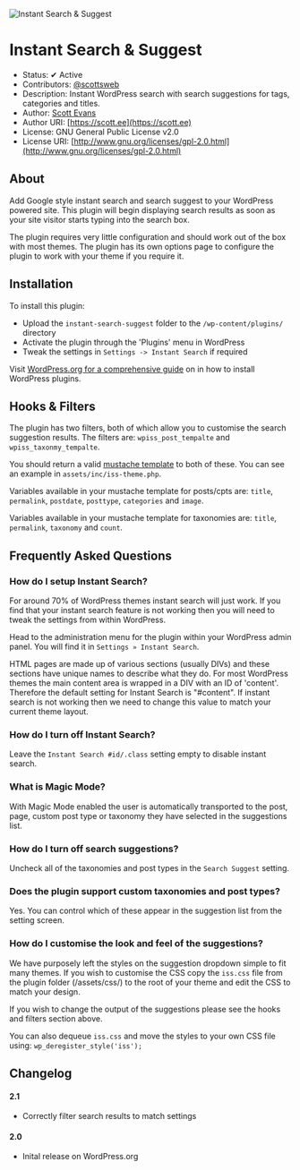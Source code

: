 ![Instant Search & Suggest](https://scott.ee/images/instant-search-suggest.png)

# Instant Search & Suggest

* Status: ✔ Active
* Contributors: [@scottsweb](https://twitter.com/scottsweb)
* Description: Instant WordPress search with search suggestions for tags, categories and titles.
* Author: [Scott Evans](https://scott.ee)
* Author URI: [https://scott.ee](https://scott.ee)
* License: GNU General Public License v2.0
* License URI: [http://www.gnu.org/licenses/gpl-2.0.html](http://www.gnu.org/licenses/gpl-2.0.html)

## About

Add Google style instant search and search suggest to your WordPress powered site. This plugin will begin displaying search results as soon as your site visitor starts typing into the search box.

The plugin requires very little configuration and should work out of the box with most themes. The plugin has its own options page to configure the plugin to work with your theme if you require it.

## Installation

To install this plugin:

* Upload the `instant-search-suggest` folder to the `/wp-content/plugins/` directory
* Activate the plugin through the 'Plugins' menu in WordPress
* Tweak the settings in `Settings -> Instant Search` if required

Visit [WordPress.org for a comprehensive guide](https://codex.wordpress.org/Managing_Plugins#Manual_Plugin_Installation) on in how to install WordPress plugins.

## Hooks & Filters

The plugin has two filters, both of which allow you to customise the search suggestion results. The filters are: `wpiss_post_tempalte` and `wpiss_taxonmy_tempalte`.

You should return a valid [mustache template](https://github.com/janl/mustache.js) to both of these. You can see an example in `assets/inc/iss-theme.php`.

Variables available in your mustache template for posts/cpts are: `title`, `permalink`, `postdate`, `posttype`, `categories` and `image`.

Variables available in your mustache template for taxonomies are: `title`, `permalink`, `taxonomy` and `count`.

## Frequently Asked Questions

### How do I setup Instant Search?

For around 70% of WordPress themes instant search will just work. If you find that your instant search feature is not working then you will need to tweak the settings from within WordPress.

Head to the administration menu for the plugin within your WordPress admin panel. You will find it in `Settings » Instant Search`.

HTML pages are made up of various sections (usually DIVs) and these sections have unique names to describe what they do. For most WordPress themes the main content area is wrapped in a DIV with an ID of 'content'. Therefore the default setting for Instant Search is "#content". If instant search is not working then we need to change this value to match your current theme layout.

### How do I turn off Instant Search?

Leave the `Instant Search #id/.class` setting empty to disable instant search.

### What is Magic Mode?

With Magic Mode enabled the user is automatically transported to the post, page, custom post type or taxonomy they have selected in the suggestions list.

### How do I turn off search suggestions?

Uncheck all of the taxonomies and post types in the `Search Suggest` setting.

### Does the plugin support custom taxonomies and post types?

Yes. You can control which of these appear in the suggestion list from the setting screen.

### How do I customise the look and feel of the suggestions?

We have purposely left the styles on the suggestion dropdown simple to fit many themes. If you wish to customise the CSS copy the `iss.css` file from the plugin folder (/assets/css/) to the root of your theme and edit the CSS to match your design.

If you wish to change the output of the suggestions please see the hooks and filters section above.

You can also dequeue `iss.css` and move the styles to your own CSS file using: `wp_deregister_style('iss');`

## Changelog

#### 2.1
* Correctly filter search results to match settings

#### 2.0
* Inital release on WordPress.org
